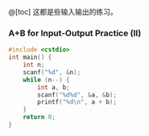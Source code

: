 @[toc]
这都是些输入输出的练习。
### A+B for Input-Output Practice (II)
```c
#include <cstdio>
int main() {
	int n; 
	scanf("%d", &n);
	while (n--) {
		int a, b;
		scanf("%d%d", &a, &b);
		printf("%d\n", a + b);
	}
	return 0;
}
```
